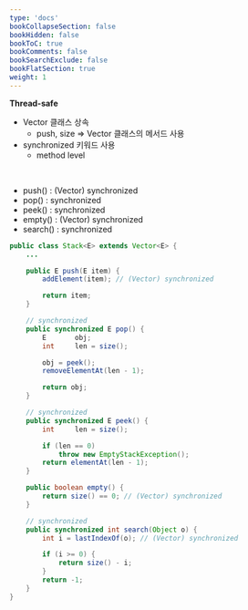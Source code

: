 ```yaml
---
type: 'docs'
bookCollapseSection: false
bookHidden: false
bookToC: true
bookComments: false
bookSearchExclude: false
bookFlatSection: true
weight: 1
---
```


**Thread-safe**
- Vector 클래스 상속 
  - push, size => Vector 클래스의 메서드 사용
- synchronized 키워드 사용
  - method level


<br>

- push() : (Vector) synchronized
- pop() : synchronized
- peek() : synchronized
- empty() : (Vector) synchronized
- search() : synchronized

```java
public class Stack<E> extends Vector<E> {
    ...

    public E push(E item) {
        addElement(item); // (Vector) synchronized

        return item;
    }

    // synchronized
    public synchronized E pop() {
        E       obj;
        int     len = size();

        obj = peek();
        removeElementAt(len - 1);

        return obj;
    }

    // synchronized
    public synchronized E peek() {
        int     len = size();

        if (len == 0)
            throw new EmptyStackException();
        return elementAt(len - 1);
    }

    public boolean empty() {
        return size() == 0; // (Vector) synchronized
    }

    // synchronized
    public synchronized int search(Object o) {
        int i = lastIndexOf(o); // (Vector) synchronized

        if (i >= 0) {
            return size() - i;
        }
        return -1;
    }
}
```